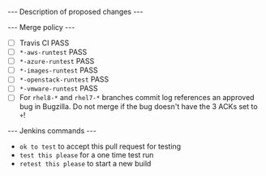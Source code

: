 --- Description of proposed changes ---




--- Merge policy ---

- [ ] Travis CI PASS
- [ ] `*-aws-runtest` PASS
- [ ] `*-azure-runtest` PASS
- [ ] `*-images-runtest` PASS
- [ ] `*-openstack-runtest` PASS
- [ ] `*-vmware-runtest` PASS
- [ ] For `rhel8-*` and `rhel7-*` branches commit log references an approved
  bug in Bugzilla. Do not merge if the bug doesn't have the 3 ACKs set to `+`!

--- Jenkins commands ---

- `ok to test` to accept this pull request for testing
- `test this please` for a one time test run
- `retest this please` to start a new build
